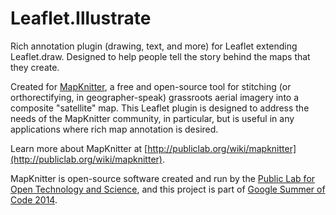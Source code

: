 Leaflet.Illustrate
==================

Rich annotation plugin (drawing, text, and more) for Leaflet extending Leaflet.draw.  Designed to help people tell the story behind the maps that they create.

Created for [MapKnitter](mapknitter.org), a free and open-source tool for stitching (or orthorectifying, in geographer-speak) grassroots aerial imagery into a composite "satellite" map.  This Leaflet plugin is designed to address the needs of the MapKnitter community, in particular, but is useful in any applications where rich map annotation is desired.

Learn more about MapKnitter at [http://publiclab.org/wiki/mapknitter](http://publiclab.org/wiki/mapknitter).

MapKnitter is open-source software created and run by the [Public Lab for Open Technology and Science](publiclab.org), and this project is part of [Google Summer of Code 2014](https://www.google-melange.com/gsoc/homepage/google/gsoc2014).